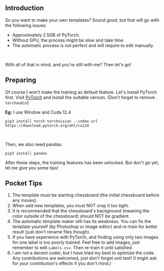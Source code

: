 ## Introduction

So you want to make your own templates? Sound good, but that will go with the following issues:
- Approximately 2.5GB of PyTorch.
- Without GPU, the process might be slow and take time.
- The automatic process is not perfect and will require to edit manually.
<br>

With all of that in mind, and you're still with me? Then let's go!

## Preparing

Of course I won't make the training as default feature. Let's install PyTorch first. Visit [PyTorch](https://pytorch.org/get-started/locally/) and install the suitable version. (Don't forget to remove `torchaudio`)

**Eg:** I use Window and Cuda 12.4
```
pip3 install torch torchvision --index-url https://download.pytorch.org/whl/cu124
```
<br>

Then, we also need pandas:
```
pip3 install pandas
```
After these steps, the training features has been unlocked. But don't go yet, let me give you some tips!

## Pocket Tips

1. The template must be starting chessboard (the initial chessboard before any moves).
2. When add new templates, you must NOT crop it too tight. 
3. It is recommended that the chessboard's background (meaning the color outside of the chessboard) should NOT be gradient.
4. The automatic template maker still has its weakness. You can fix the template yourself (by Photoshop or image editor) and re-train for better result (just don't rename files though).
5. If you have experience with PyTorch, and finding using only two images for one label is too poorly trained. Feel free to add images, just remember to edit `Labels.csv`. Then re-train it until satisfied.
6. I am not a decent coder, but I have tried my best to optimize the code. Any contributions are welcomed, just don't forget unit test! (I might ask for your contribution's effects if you don't mind.)